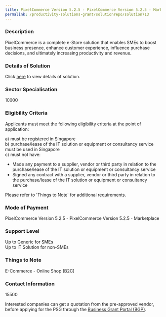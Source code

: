 ```yaml
---
title: PixelCommerce Version 5.2.5 - PixelCommerce Version 5.2.5 - Marketplace
permalink: /productivity-solutions-grant/solutionrepo/solution713
---
```


### Description

PixelCommerce is a complete e-Store solution that enables SMEs to boost business presence, enhance customer experience, influence purchase decisions, and ultimately increasing productivity and revenue.

### Details of Solution

Click <a href='PIXEL MECHANICS PTE LTD' target='_blank' rel='noopener'>here</a> to view details of solution.

### Sector Specialisation

10000

### Eligibility Criteria

Applicants must meet the following eligibility criteria at the point of application:

a) must be registered in Singapore <br>
b) purchase/lease of the IT solution or equipment or consultancy service must be used in Singapore <br>
c) must not have:
- Made any payment to a supplier, vendor or third party in relation to the purchase/lease of the IT solution or equipment or consultancy service
- Signed any contract with a supplier, vendor or third party in relation to the purchase/lease of the IT solution or equipment or consultancy service

Please refer to 'Things to Note' for additional requirements.

### Mode of Payment
PixelCommerce Version 5.2.5 - PixelCommerce Version 5.2.5 - Marketplace

### Support Level
Up to Generic for SMEs <br>
Up to IT Solution for non-SMEs

### Things to Note
E-Commerce - Online Shop (B2C)

### Contact Information
15500

Interested companies can get a quotation from the pre-approved vendor, before applying for the PSG through the <a target='_blank' rel='noopener' href='https://www.businessgrants.gov.sg/'>Business Grant Portal (BGP)</a>.

